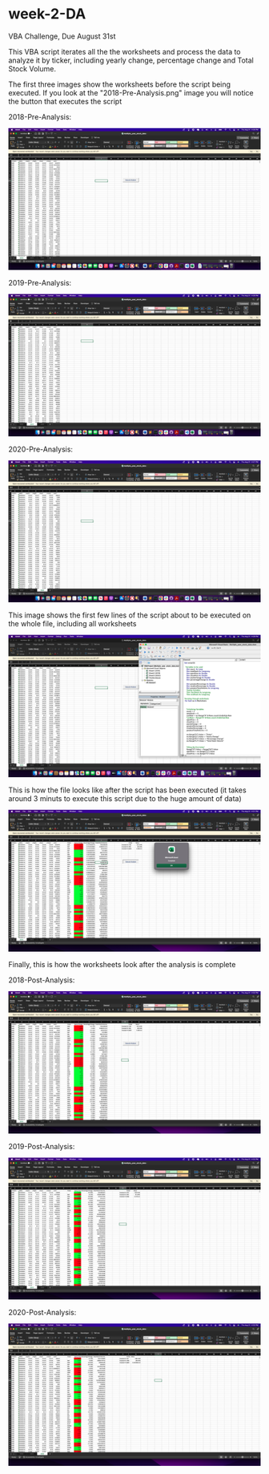 # week-2-DA
VBA Challenge, Due August 31st

This VBA script iterates all the the worksheets and process the data to analyze it by  ticker, including yearly change,
percentage change and Total Stock Volume.

The first three images show the worksheets before the script being executed. If you look at the "2018-Pre-Analysis.png" image you will notice the button that executes the script

2018-Pre-Analysis:

![Alt 2018-Pre-Analysis](https://github.com/salvarenga25/week-2-DA/blob/main/Screenshots/2018-Pre-Analysis.png?raw=true)

2019-Pre-Analysis:

![Alt 2019-Pre-Analysis](https://github.com/salvarenga25/week-2-DA/blob/main/Screenshots/2019-Pre-Analysis.png?raw=true)


2020-Pre-Analysis:

![Alt 2020-Pre-Analysis](https://github.com/salvarenga25/week-2-DA/blob/main/Screenshots/2020-Pre-Analysis.png?raw=true)


This image shows the first few lines of the script about to be executed on the whole file,
including all worksheets

![Alt Before-Execution](https://github.com/salvarenga25/week-2-DA/blob/main/Screenshots/Before-Execution.png?raw=true)

This is how the file looks like after the script has been executed (it takes around 3 minuts to execute this script due to the huge amount of data)

![Alt After-Execution](https://github.com/salvarenga25/week-2-DA/blob/main/Screenshots/Execution-Complete.png?raw=true)

Finally, this is how the worksheets look after the analysis is complete




2018-Post-Analysis:
 
![Alt 2018-Post-Analysis](https://github.com/salvarenga25/week-2-DA/blob/main/Screenshots/2018-Post-Analysis.png?raw=true)


2019-Post-Analysis:
 
![Alt 2019-Post-Analysis](https://github.com/salvarenga25/week-2-DA/blob/main/Screenshots/2019-Post-Analysis.png?raw=true)


2020-Post-Analysis:
 
![Alt 2020-Post-Analysis](https://github.com/salvarenga25/week-2-DA/blob/main/Screenshots/2020-Post-Analysis.png?raw=true)
